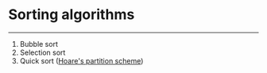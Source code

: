 # Sorting algorithms
___

1. Bubble sort
2. Selection sort
3. Quick sort ([Hoare's partition scheme](https://en.wikipedia.org/wiki/Quicksort#Hoare_partition_scheme))
